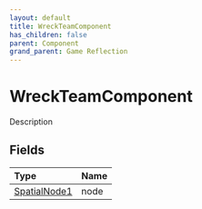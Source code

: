 ```yaml
---
layout: default
title: WreckTeamComponent
has_children: false
parent: Component
grand_parent: Game Reflection
---
```

# WreckTeamComponent
Description 

## Fields
| Type | Name |
|:-------------|:--------------|
| [SpatialNode1](/game-reflection/components/spatial_node1.md) | node |
